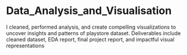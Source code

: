 # Data_Analysis_and_Visualisation
 I cleaned, performed analysis, and create compelling visualizations to uncover insights and patterns of playstore dataset. Deliverables include cleaned dataset, EDA report, final project report, and impactful visual representations
